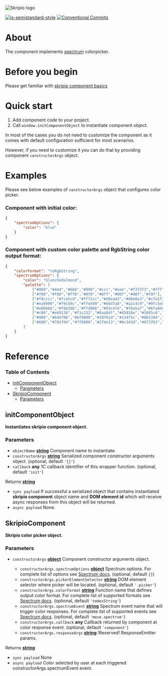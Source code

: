 ![Skripio logo](/src/assets/logo.svg)

[![js-semistandard-style](https://img.shields.io/badge/code%20style-semistandard-brightgreen.svg?style=flat-square)](https://github.com/standard/semistandard)
[![Conventional Commits](https://img.shields.io/badge/Conventional%20Commits-1.0.0-yellow.svg)](https://conventionalcommits.org)

# About

The component implements [spectrum](https://seballot.github.io/spectrum/) colorpicker.

# Before you begin

Please get familiar with [skripio component basics](https://github.com/fmecgroup/skripio-intro/)

# Quick start

1.  Add component code to your project.
2.  Call `window.initComponentObject` to instantiate component object.

In most of the cases you do not need to customize the component as it comes with default configuration sufficient for most scenarios.

However, if you need to customize it you can do that by providing component `constructorArgs` object.

# Examples

Please see below examples of `constructorArgs` object that configures color picker.

### Component with **initial color**:

```JSON
{
    "spectrumOptions": {
        "color": "blue"
    }
}
```

### Component with **custom color palette** and **RgbString** color output format:

```JSON
{
    "colorFormat": "toRgbString",
    "spectrumOptions": {
        "color": "blanchedalmond",
        "palette": [
            ["#000","#444","#666","#999","#ccc","#eee","#f3f3f3","#fff"],
            ["#f00","#f90","#ff0","#0f0","#0ff","#00f","#90f","#f0f"],
            ["#f4cccc","#fce5cd","#fff2cc","#d9ead3","#d0e0e3","#cfe2f3","#d9d2e9","#ead1dc"],
            ["#ea9999","#f9cb9c","#ffe599","#b6d7a8","#a2c4c9","#9fc5e8","#b4a7d6","#d5a6bd"],
            ["#e06666","#f6b26b","#ffd966","#93c47d","#76a5af","#6fa8dc","#8e7cc3","#c27ba0"],
            ["#c00","#e69138","#f1c232","#6aa84f","#45818e","#3d85c6","#674ea7","#a64d79"],
            ["#900","#b45f06","#bf9000","#38761d","#134f5c","#0b5394","#351c75","#741b47"],
            ["#600","#783f04","#7f6000","#274e13","#0c343d","#073763","#20124d","#4c1130"]
        ]
    }
}
```

# Reference

<!-- Generated by documentation.js. Update this documentation by updating the source code. -->

### Table of Contents

*   [initComponentObject](#initcomponentobject)
    *   [Parameters](#parameters)
*   [SkripioComponent](#skripiocomponent)
    *   [Parameters](#parameters-1)

## initComponentObject

**Instantiates skripio component object.**

### Parameters

*   `objectName` **[string](https://developer.mozilla.org/docs/Web/JavaScript/Reference/Global_Objects/String)** Component name to instantiate.
*   `constructorArgs` **[string](https://developer.mozilla.org/docs/Web/JavaScript/Reference/Global_Objects/String)** Serialized component constructor arguments object. (optional, default `'{}'`)
*   `callback` **any** 1C callback identifier of this wrapper function. (optional, default `'init'`)

Returns **[string](https://developer.mozilla.org/docs/Web/JavaScript/Reference/Global_Objects/String)** <br>
- `sync payload`  If successful a serialized object that contains instantiated **skripio component** object name and **DOM element id** which will receive async responses from this object will be returned. <br>
- `async payload` None.

## SkripioComponent

**Skripio color picker object.**

### Parameters

*   `constructorArgs` **[object](https://developer.mozilla.org/docs/Web/JavaScript/Reference/Global_Objects/Object)** Component constructor arguments object.

    *   `constructorArgs.spectrumOptions` **[object](https://developer.mozilla.org/docs/Web/JavaScript/Reference/Global_Objects/Object)** Spectrum options. For complete list of options see [Spectrum docs](https://seballot.github.io/spectrum/). (optional, default `{}`)
    *   `constructorArgs.pickerElementSelector` **[string](https://developer.mozilla.org/docs/Web/JavaScript/Reference/Global_Objects/String)** DOM element selector where picker will be located. (optional, default `'.picker'`)
    *   `constructorArgs.colorFormat` **[string](https://developer.mozilla.org/docs/Web/JavaScript/Reference/Global_Objects/String)** Function name that defines output color format. For complete list of supported formats see [Spectrum docs](https://seballot.github.io/spectrum/). (optional, default `'toHexString'`)
    *   `constructorArgs.spectrumEvent` **[string](https://developer.mozilla.org/docs/Web/JavaScript/Reference/Global_Objects/String)** Spectrum event name that will trigger color responses. For complete list of supported events see [Spectrum docs](https://seballot.github.io/spectrum/). (optional, default `'move.spectrum'`)
    *   `constructorArgs.callback` **any** Callback returned by component at color response event. (optional, default `'component'`)
    *   `constructorArgs.responseArgs` **[string](https://developer.mozilla.org/docs/Web/JavaScript/Reference/Global_Objects/String)** !Reserved! ResponseEmitter params.

Returns **[string](https://developer.mozilla.org/docs/Web/JavaScript/Reference/Global_Objects/String)** <br>
- `sync payload`  None <br>
- `async payload` Color selected by user at each triggered constructorArgs.spectrumEvent event.

